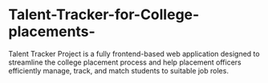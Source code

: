 # Talent-Tracker-for-College-placements-
Talent Tracker Project is a fully frontend-based web application designed to streamline the college placement process and help placement officers efficiently manage, track, and match students to suitable job roles. 
